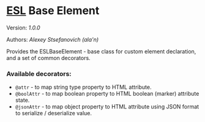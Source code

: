 # [ESL](../../../README.md) Base Element

Version: *1.0.0*

Authors: *Alexey Stsefanovich (ala'n)*

Provides the ESLBaseElement - base class for custom element declaration, and a set of common decorators.

### Available decorators:
 - `@attr` - to map string type property to HTML attribute.
 - `@boolAttr` - to map boolean property to HTML boolean (marker) attribute state.
 - `@jsonAttr` - to map object property to HTML attribute using JSON format to serialize / deserialize value.
